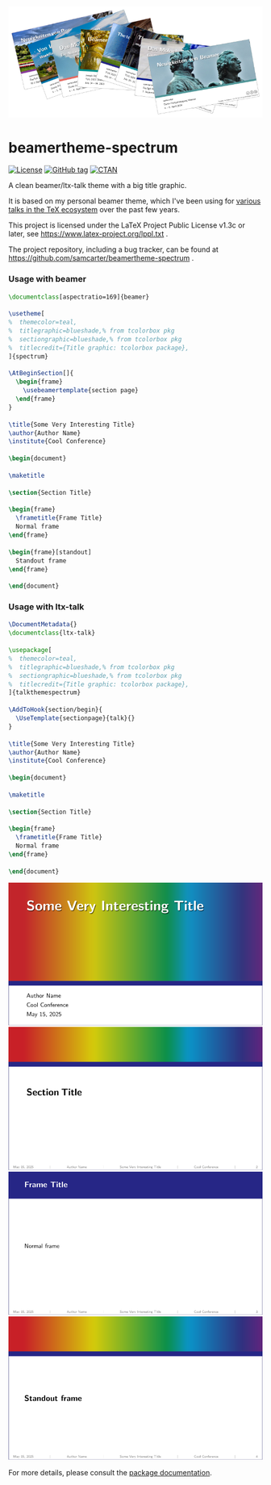 ![](https://raw.githubusercontent.com/samcarter/samcarter/main/ressouces/talks.png)

# beamertheme-spectrum

[![License](https://img.shields.io/github/license/samcarter/beamertheme-spectrum.svg?color=blue)](https://www.latex-project.org/lppl.txt)
[![GitHub tag](https://img.shields.io/github/tag/samcarter/beamertheme-spectrum.svg?label=current%20version&color=blue)](https://github.com/samcarter/beamertheme-spectrum/releases/latest)
[![CTAN](https://img.shields.io/ctan/v/beamertheme-spectrum.svg?color=blue)](https://ctan.org/pkg/beamertheme-spectrum)

A clean beamer/ltx-talk theme with a big title graphic.

It is based on my personal beamer theme, which I've been using for [various talks in the TeX ecosystem](https://github.com/samcarter\#tex-talks) over the past few years.

This project is licensed under the LaTeX Project Public License v1.3c or later, see https://www.latex-project.org/lppl.txt .

The project repository, including a bug tracker, can be found at https://github.com/samcarter/beamertheme-spectrum .

### Usage with beamer

```latex
\documentclass[aspectratio=169]{beamer}

\usetheme[
%  themecolor=teal,
%  titlegraphic=blueshade,% from tcolorbox pkg
%  sectiongraphic=blueshade,% from tcolorbox pkg
%  titlecredit={Title graphic: tcolorbox package},
]{spectrum}

\AtBeginSection[]{
  \begin{frame}
    \usebeamertemplate{section page}
  \end{frame}
}

\title{Some Very Interesting Title}
\author{Author Name}
\institute{Cool Conference}

\begin{document}

\maketitle

\section{Section Title}

\begin{frame}
  \frametitle{Frame Title}
  Normal frame
\end{frame}

\begin{frame}[standout]
  Standout frame
\end{frame}

\end{document}
```

### Usage with ltx-talk

```latex
\DocumentMetadata{}
\documentclass{ltx-talk}

\usepackage[
%  themecolor=teal,
%  titlegraphic=blueshade,% from tcolorbox pkg
%  sectiongraphic=blueshade,% from tcolorbox pkg
%  titlecredit={Title graphic: tcolorbox package},
]{talkthemespectrum}

\AddToHook{section/begin}{
  \UseTemplate{sectionpage}{talk}{}
}

\title{Some Very Interesting Title}
\author{Author Name}
\institute{Cool Conference}

\begin{document}

\maketitle

\section{Section Title}

\begin{frame}
  \frametitle{Frame Title}
  Normal frame
\end{frame}

\end{document}
```

![](https://raw.githubusercontent.com/samcarter/beamertheme-spectrum/main/example/beamertheme-spectrum-example-1.png) 
![](https://raw.githubusercontent.com/samcarter/beamertheme-spectrum/main/example/beamertheme-spectrum-example-2.png) 
![](https://raw.githubusercontent.com/samcarter/beamertheme-spectrum/main/example/beamertheme-spectrum-example-3.png) 
![](https://raw.githubusercontent.com/samcarter/beamertheme-spectrum/main/example/beamertheme-spectrum-example-4.png) 

For more details, please consult the [package documentation](https://github.com/samcarter/beamertheme-spectrum/blob/main/DOCUMENTATION.pdf).
